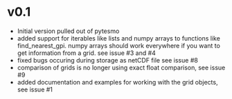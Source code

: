 # v0.1 #
- Initial version pulled out of pytesmo
- added support for iterables like lists and numpy arrays to functions like
find_nearest_gpi. numpy arrays should work everywhere if you want to get
information from a grid. see issue #3 and #4
- fixed bugs occuring during storage as netCDF file see issue #8
- comparison of grids is no longer using exact float comparison, see issue #9
- added documentation and examples for working with the grid objects, see issue #1
